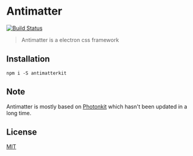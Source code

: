 # Antimatter

[![Build Status](https://travis-ci.org/ExNG/antimatter.svg?branch=master)](https://travis-ci.org/ExNG/antimatter)

> Antimatter is a electron css framework

## Installation

`npm i -S antimatterkit`

## Note

Antimatter is mostly based on [Photonkit](https://github.com/connors/photon) which hasn't been updated in a long time.

## License

[MIT](http://opensource.org/licenses/MIT)

